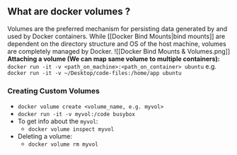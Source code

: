 ## What are docker volumes ?
Volumes are the preferred mechanism for persisting data generated by and used by Docker containers. While [[Docker Bind Mounts|bind mounts]] are dependent on the directory structure and OS of the host machine, volumes are completely managed by Docker.
![[Docker Bind Mounts & Volumes.png]]
**Attaching a volume (We can map same volume to multiple containers):**
`docker run -it -v <path_on_machine>:<path_on_container> ubuntu`
e.g. `docker run -it -v ~/Desktop/code-files:/home/app ubuntu`
### Creating Custom Volumes
- `docker volume create <volume_name, e.g. myvol>`
- `docker run -it -v myvol:/code busybox`
- To get info about the `myvol`:
	- `docker volume inspect myvol`
- Deleting a volume:
	- `docker volume rm myvol`